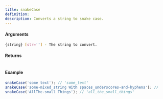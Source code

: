 ```yaml
---
title: snakeCase
definition: 
description: Converts a string to snake case.
---
```



#### Arguments


```bash
{string} [str=''] - The string to convert.
```


#### Returns


```bash

```


#### Example


```ts
snakeCase('some text'); // 'some_text'snakeCase('some-mixed_string With spaces_underscores-and-hyphens'); // 'some_mixed_string_with_spaces_underscores_and_hyphens'snakeCase('AllThe-small Things'); // 'all_the_small_things'
```